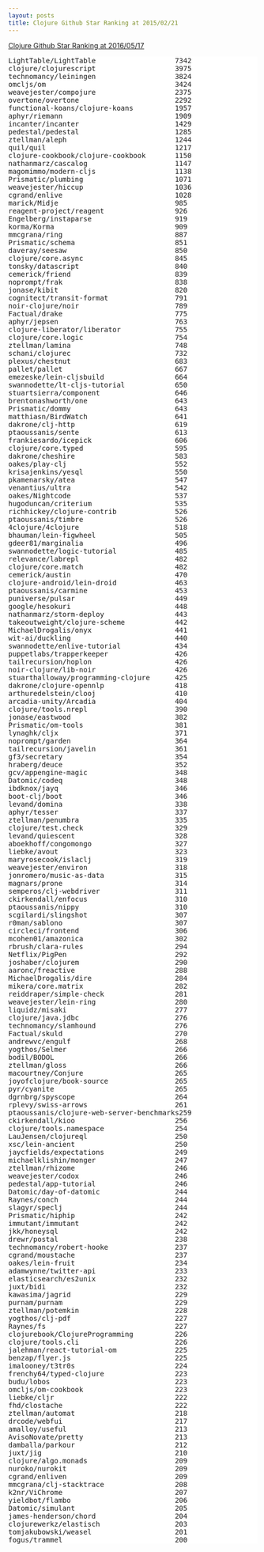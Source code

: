 ```yaml
---
layout: posts
title: Clojure Github Star Ranking at 2015/02/21
---
```

[Clojure Github Star Ranking at 2016/05/17](/2016/05/17/clojure-repository-github-star-ranking.html)  
<pre style="background-color: white;border: none;">
LightTable/LightTable                   7342
clojure/clojurescript                   3975
technomancy/leiningen                   3824
omcljs/om                               3424
weavejester/compojure                   2375
overtone/overtone                       2292
functional-koans/clojure-koans          1957
aphyr/riemann                           1909
incanter/incanter                       1429
pedestal/pedestal                       1285
ztellman/aleph                          1244
quil/quil                               1217
clojure-cookbook/clojure-cookbook       1150
nathanmarz/cascalog                     1147
magomimmo/modern-cljs                   1138
Prismatic/plumbing                      1071
weavejester/hiccup                      1036
cgrand/enlive                           1028
marick/Midje                            985
reagent-project/reagent                 926
Engelberg/instaparse                    919
korma/Korma                             909
mmcgrana/ring                           887
Prismatic/schema                        851
daveray/seesaw                          850
clojure/core.async                      845
tonsky/datascript                       840
cemerick/friend                         839
noprompt/frak                           838
jonase/kibit                            820
cognitect/transit-format                791
noir-clojure/noir                       789
Factual/drake                           775
aphyr/jepsen                            763
clojure-liberator/liberator             755
clojure/core.logic                      754
ztellman/lamina                         748
schani/clojurec                         732
plexus/chestnut                         683
pallet/pallet                           667
emezeske/lein-cljsbuild                 664
swannodette/lt-cljs-tutorial            650
stuartsierra/component                  646
brentonashworth/one                     643
Prismatic/dommy                         643
matthiasn/BirdWatch                     641
dakrone/clj-http                        619
ptaoussanis/sente                       613
frankiesardo/icepick                    606
clojure/core.typed                      595
dakrone/cheshire                        583
oakes/play-clj                          552
krisajenkins/yesql                      550
pkamenarsky/atea                        547
venantius/ultra                         542
oakes/Nightcode                         537
hugoduncan/criterium                    535
richhickey/clojure-contrib              526
ptaoussanis/timbre                      526
4clojure/4clojure                       518
bhauman/lein-figwheel                   505
gdeer81/marginalia                      496
swannodette/logic-tutorial              485
relevance/labrepl                       482
clojure/core.match                      482
cemerick/austin                         470
clojure-android/lein-droid              463
ptaoussanis/carmine                     453
puniverse/pulsar                        449
google/hesokuri                         448
nathanmarz/storm-deploy                 443
takeoutweight/clojure-scheme            442
MichaelDrogalis/onyx                    441
wit-ai/duckling                         440
swannodette/enlive-tutorial             434
puppetlabs/trapperkeeper                426
tailrecursion/hoplon                    426
noir-clojure/lib-noir                   426
stuarthalloway/programming-clojure      425
dakrone/clojure-opennlp                 418
arthuredelstein/clooj                   410
arcadia-unity/Arcadia                   404
clojure/tools.nrepl                     390
jonase/eastwood                         382
Prismatic/om-tools                      381
lynaghk/cljx                            371
noprompt/garden                         364
tailrecursion/javelin                   361
gf3/secretary                           354
hraberg/deuce                           352
gcv/appengine-magic                     348
Datomic/codeq                           348
ibdknox/jayq                            346
boot-clj/boot                           346
levand/domina                           338
aphyr/tesser                            337
ztellman/penumbra                       335
clojure/test.check                      329
levand/quiescent                        328
aboekhoff/congomongo                    327
liebke/avout                            323
maryrosecook/islaclj                    319
weavejester/environ                     318
jonromero/music-as-data                 315
magnars/prone                           314
semperos/clj-webdriver                  311
ckirkendall/enfocus                     310
ptaoussanis/nippy                       310
scgilardi/slingshot                     307
r0man/sablono                           307
circleci/frontend                       306
mcohen01/amazonica                      302
rbrush/clara-rules                      294
Netflix/PigPen                          292
joshaber/clojurem                       290
aaronc/freactive                        288
MichaelDrogalis/dire                    284
mikera/core.matrix                      282
reiddraper/simple-check                 281
weavejester/lein-ring                   280
liquidz/misaki                          277
clojure/java.jdbc                       276
technomancy/slamhound                   276
Factual/skuld                           270
andrewvc/engulf                         268
yogthos/Selmer                          266
bodil/BODOL                             266
ztellman/gloss                          266
macourtney/Conjure                      265
joyofclojure/book-source                265
pyr/cyanite                             265
dgrnbrg/spyscope                        264
rplevy/swiss-arrows                     261
ptaoussanis/clojure-web-server-benchmarks259
ckirkendall/kioo                        256
clojure/tools.namespace                 254
LauJensen/clojureql                     250
xsc/lein-ancient                        250
jaycfields/expectations                 249
michaelklishin/monger                   247
ztellman/rhizome                        246
weavejester/codox                       246
pedestal/app-tutorial                   246
Datomic/day-of-datomic                  244
Raynes/conch                            244
slagyr/speclj                           244
Prismatic/hiphip                        242
immutant/immutant                       242
jkk/honeysql                            242
drewr/postal                            238
technomancy/robert-hooke                237
cgrand/moustache                        237
oakes/lein-fruit                        234
adamwynne/twitter-api                   233
elasticsearch/es2unix                   232
juxt/bidi                               232
kawasima/jagrid                         229
purnam/purnam                           229
ztellman/potemkin                       228
yogthos/clj-pdf                         227
Raynes/fs                               227
clojurebook/ClojureProgramming          226
clojure/tools.cli                       226
jalehman/react-tutorial-om              225
benzap/flyer.js                         225
imalooney/t3tr0s                        224
frenchy64/typed-clojure                 223
budu/lobos                              223
omcljs/om-cookbook                      223
liebke/cljr                             222
fhd/clostache                           222
ztellman/automat                        218
drcode/webfui                           217
amalloy/useful                          213
AvisoNovate/pretty                      213
damballa/parkour                        212
juxt/jig                                210
clojure/algo.monads                     209
nuroko/nurokit                          209
cgrand/enliven                          209
mmcgrana/clj-stacktrace                 208
k2nr/ViChrome                           207
yieldbot/flambo                         206
Datomic/simulant                        205
james-henderson/chord                   204
clojurewerkz/elastisch                  203
tomjakubowski/weasel                    201
fogus/trammel                           200
</pre>
